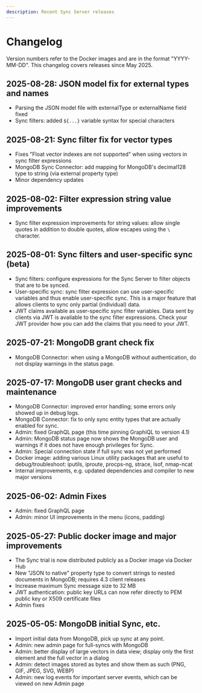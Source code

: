 ```yaml
---
description: Recent Sync Server releases
---
```


# Changelog

Version numbers refer to the Docker images and are in the format "YYYY-MM-DD".
This changelog covers releases since May 2025.

2025-08-28: JSON model fix for external types and names
-------------------------------------------------------
* Parsing the JSON model file with externalType or externalName field fixed
* Sync filters: added `${...}` variable syntax for special characters

2025-08-21: Sync filter fix for vector types
--------------------------------------------
* Fixes "Float vector indexes are not supported" when using vectors in sync filter expressions
* MongoDB Sync Connector: add mapping for MongoDB's decimal128 type to string (via external property type)
* Minor dependency updates

2025-08-02: Filter expression string value improvements
-------------------------------------------------------
* Sync filter expression improvements for string values:
  allow single quotes in addition to double quotes, allow escapes using the `\` character.

2025-08-01: Sync filters and user-specific sync (beta)
------------------------------------------------------
* Sync filters: configure expressions for the Sync Server to filter objects that are to be synced.
* User-specific sync: sync filter expression can use user-specific variables and thus enable user-specific sync.
  This is a major feature that allows clients to sync only partial (individual) data.
* JWT claims available as user-specific sync filter variables.
  Data sent by clients via JWT is available to the sync filter expressions.
  Check your JWT provider how you can add the claims that you need to your JWT.

2025-07-21: MongoDB grant check fix
-----------------------------------
* MongoDB Connector: when using a MongoDB without authentication, do not display warnings in the status page.

2025-07-17: MongoDB user grant checks and maintenance
-----------------------------------------------------
* MongoDB Connector: improved error handling; some errors only showed up in debug logs.
* MongoDB Connector: fix to only sync entity types that are actually enabled for sync.
* Admin: fixed GraphQL page (this time pinning GraphiQL to version 4.1)
* Admin: MongoDB status page now shows the MongoDB user and warnings if it does not have enough privileges for Sync.
* Admin: Special connection state if full sync was not yet performed
* Docker image: adding various Linux utility packages that are useful to debug/troubleshoot:
  iputils, iproute, procps-ng, strace, lsof, nmap-ncat
* Internal improvements, e.g. updated dependencies and compiler to new major versions

2025-06-02: Admin Fixes
-----------------------
* Admin: fixed GraphQL page
* Admin: minor UI improvements in the menu (icons, padding)

2025-05-27: Public docker image and major improvements
------------------------------------------------------
* The Sync trial is now distributed publicly as a Docker image via Docker Hub
* New "JSON to native" property type to convert strings to nested documents in MongoDB; requires 4.3 client releases
* Increase maximum Sync message size to 32 MB
* JWT authentication: public key URLs can now refer directly to PEM public key or X509 certificate files
* Admin fixes

2025-05-05: MongoDB initial Sync, etc.
--------------------------------------
* Import initial data from MongoDB, pick up sync at any point.
* Admin: new admin page for full-syncs with MongoDB
* Admin: better display of large vectors in data view; display only the first element and the full vector in a dialog
* Admin: detect images stored as bytes and show them as such (PNG, GIF, JPEG, SVG, WEBP)
* Admin: new log events for important server events, which can be viewed on new Admin page

